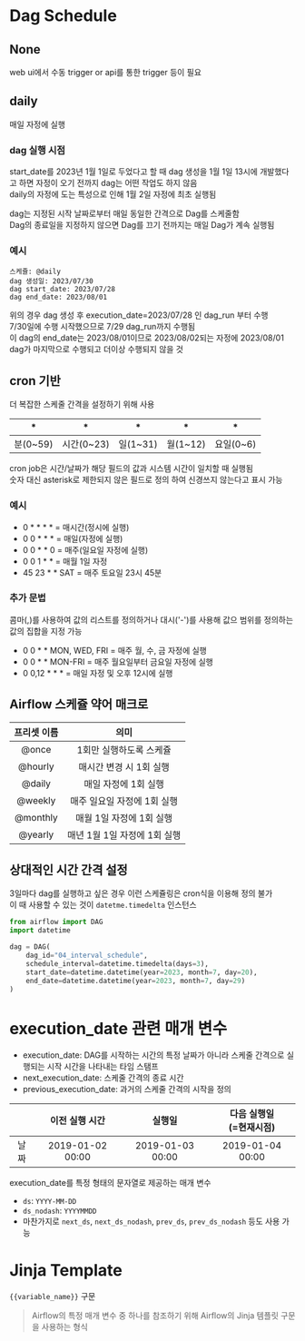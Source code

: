 # Dag Schedule
## None
web ui에서 수동 trigger or api를 통한 trigger 등이 필요

## daily
매일 자정에 실행

### dag 실행 시점  
start_date를 2023년 1월 1일로 두었다고 할 때 dag 생성을 1월 1일 13시에 개발했다고 하면 자정이 오기 전까지 dag는 어떤 작업도 하지 않음   
daily의 자정에 도는 특성으로 인해 1월 2일 자정에 최초 실행됨  

dag는 지정된 시작 날짜로부터 매일 동일한 간격으로 Dag를 스케줄함  
Dag의 종료일을 지정하지 않으면 Dag를 끄기 전까지는 매일 Dag가 계속 실행됨  

### 예시
```
스케쥴: @daily  
dag 생성일: 2023/07/30    
dag start_date: 2023/07/28  
dag end_date: 2023/08/01  
```

위의 경우 dag 생성 후 execution_date=2023/07/28 인 dag_run 부터 수행  
7/30일에 수행 시작했으므로 7/29 dag_run까지 수행됨  
이 dag의 end_date는 2023/08/01이므로 2023/08/02되는 자정에 2023/08/01 dag가 마지막으로 수행되고 더이상 수행되지 않을 것  

## cron 기반
더 복잡한 스케줄 간격을 설정하기 위해 사용  

|\*|\*|\*|\*|\*|
|:-------:|:------:|:------:|:-----:|:--------:|
| 분(0~59) |시간(0~23)|일(1~31)|월(1~12)| 요일(0~6)|

cron job은 시간/날짜가 해당 필드의 값과 시스템 시간이 일치할 때 실행됨  
숫자 대신 asterisk로 제한되지 않은 필드로 정의 하여 신경쓰지 않는다고 표시 가능  

### 예시  
- 0 * * * * = 매시간(정시에 실행)
- 0 0 * * * = 매일(자정에 실행)
- 0 0 * * 0 = 매주(일요일 자정에 실행)
- 0 0 1 * * = 매월 1일 자정
- 45 23 * * SAT = 매주 토요일 23시 45분

### 추가 문법  
콤마(,)를 사용하여 값의 리스트를 정의하거나 대시('-')를 사용해 값으 범위를 정의하는 값의 집합을 지정 가능  
- 0 0 * * MON, WED, FRI = 매주 월, 수, 금 자정에 실행
- 0 0 * * MON-FRI = 매주 월요일부터 금요일 자정에 실행  
- 0 0,12 * * * = 매일 자정 및 오후 12시에 실행  

## Airflow 스케쥴 약어 매크로  
|  프리셋 이름  |          의미        |
|:--------:|:------------------:|
|  @once   |    1회만 실행하도록 스케쥴   |
| @hourly  |    매시간 변경 시 1회 실행  |
|  @daily  |     매일 자정에 1회 실행   |
| @weekly  |   매주 일요일 자정에 1회 실행 |
| @monthly |   매월 1일 자정에 1회 실행  |
| @yearly  | 매년 1월 1일 자정에 1회 실행 |


## 상대적인 시간 간격 설정  
3일마다 dag를 실행하고 싶은 경우 이런 스케쥴링은 cron식을 이용해 정의 불가  
이 때 사용할 수 있는 것이 `datetme.timedelta` 인스턴스  

```python
from airflow import DAG
import datetime

dag = DAG(
    dag_id="04_interval_schedule",
    schedule_interval=datetime.timedelta(days=3),
    start_date=datetime.datetime(year=2023, month=7, day=20),
    end_date=datetime.datetime(year=2023, month=7, day=29)
)
```

# execution_date 관련 매개 변수
- execution_date: DAG를 시작하는 시간의 특정 날짜가 아니라 스케줄 간격으로 실행되는 시작 시간을 나타내는 타임 스탬프
- next_execution_date: 스케줄 간격의 종료 시간
- previous_execution_date: 과거의 스케줄 간격의 시작을 정의


|     |     이전 실행 시간     |       실행일        | 다음 실행일 <br/>(=현재시점) |
|:---:|:----------------:|:----------------:|:-------------------:|
| 날짜  | 2019-01-02 00:00 | 2019-01-03 00:00 |  2019-01-04 00:00   |


execution_date를 특정 형태의 문자열로 제공하는 매개 변수
- `ds`: `YYYY-MM-DD`
- `ds_nodash`: `YYYYMMDD`
- 마찬가지로 `next_ds`, `next_ds_nodash`, `prev_ds`, `prev_ds_nodash` 등도 사용 가능  

# Jinja Template
`{{variable_name}}` 구문 
> Airflow의 특정 매개 변수 중 하나를 참조하기 위해 Airflow의 Jinja 템플릿 구문을 사용하는 형식  

